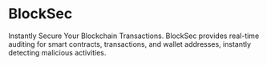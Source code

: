 # BlockSec 
Instantly Secure Your Blockchain Transactions.
BlockSec provides real-time auditing for smart contracts, transactions, and wallet addresses, instantly detecting malicious activities.
